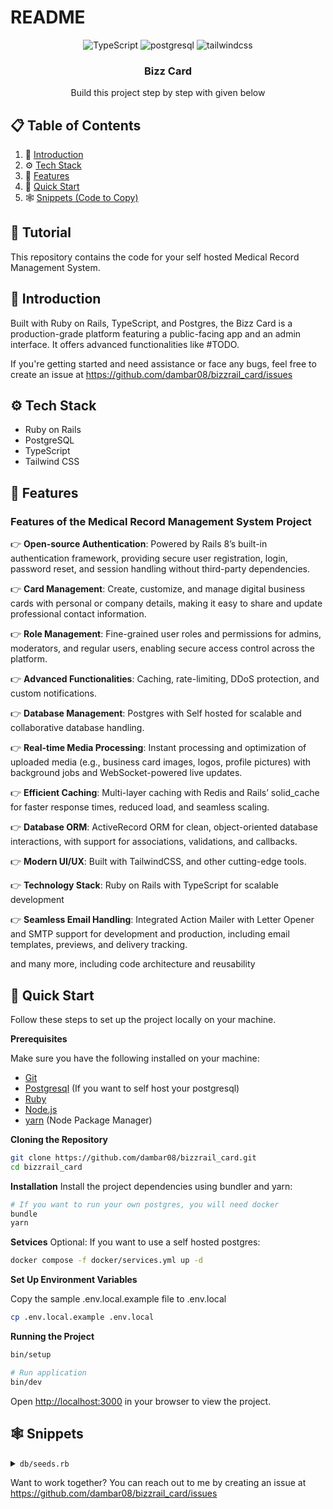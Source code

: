 # README

<div align="center">
  <div>
    <img src="https://img.shields.io/badge/-Ruby_On_Rails-black?style=for-the-badge&logoColor=white&logo=rubyonrails&color=ff0000" alt="TypeScript" />
    <img src="https://img.shields.io/badge/-PostgreSQL-black?style=for-the-badge&logoColor=white&logo=postgresql&color=4169E1" alt="postgresql" />
    <img src="https://img.shields.io/badge/-Tailwind_CSS-black?style=for-the-badge&logoColor=white&logo=tailwindcss&color=06B6D4" alt="tailwindcss" />
  </div>

  <h3 align="center">Bizz Card</h3>

   <div align="center">
     Build this project step by step with given below
    </div>
</div>

## 📋 <a name="table">Table of Contents</a>

1. 🤖 [Introduction](#introduction)
2. ⚙️ [Tech Stack](#tech-stack)
3. 🔋 [Features](#features)
4. 🤸 [Quick Start](#quick-start)
5. 🕸️ [Snippets (Code to Copy)](#snippets)

## 🚨 Tutorial

This repository contains the code for your self hosted Medical Record Management System.

## <a name="introduction">🤖 Introduction</a>

Built with Ruby on Rails, TypeScript, and Postgres, the Bizz Card is a production-grade platform featuring a public-facing app and an admin interface. It offers advanced functionalities like #TODO.

If you're getting started and need assistance or face any bugs, feel free to create an issue at https://github.com/dambar08/bizzrail_card/issues


## <a name="tech-stack">⚙️ Tech Stack</a>

- Ruby on Rails
- PostgreSQL
- TypeScript
- Tailwind CSS

## <a name="features">🔋 Features</a>

### Features of the Medical Record Management System Project

👉 **Open-source Authentication**: Powered by Rails 8’s built-in authentication framework, providing secure user registration, login, password reset, and session handling without third-party dependencies.

👉 **Card Management**: Create, customize, and manage digital business cards with personal or company details, making it easy to share and update professional contact information.

👉 **Role Management**: Fine-grained user roles and permissions for admins, moderators, and regular users, enabling secure access control across the platform.

👉 **Advanced Functionalities**: Caching, rate-limiting, DDoS protection, and custom notifications.  

👉 **Database Management**: Postgres with Self hosted for scalable and collaborative database handling.

👉 **Real-time Media Processing**: Instant processing and optimization of uploaded media (e.g., business card images, logos, profile pictures) with background jobs and WebSocket-powered live updates.

👉 **Efficient Caching**: Multi-layer caching with Redis and Rails’ solid_cache for faster response times, reduced load, and seamless scaling.

👉 **Database ORM**: ActiveRecord ORM for clean, object-oriented database interactions, with support for associations, validations, and callbacks.

👉 **Modern UI/UX**: Built with TailwindCSS, and other cutting-edge tools.  

👉 **Technology Stack**: Ruby on Rails with TypeScript for scalable development

👉 **Seamless Email Handling**: Integrated Action Mailer with Letter Opener and SMTP support for development and production, including email templates, previews, and delivery tracking.

and many more, including code architecture and reusability 

## <a name="quick-start">🤸 Quick Start</a>

Follow these steps to set up the project locally on your machine.

**Prerequisites**

Make sure you have the following installed on your machine:

- [Git](https://git-scm.com/)
- [Postgresql](https://docs.docker.com/engine/install/) (If you want to self host your postgresql)
- [Ruby](https://www.ruby-lang.org/en)
- [Node.js](https://nodejs.org/en)
- [yarn](https://yarnpkg.com/) (Node Package Manager)

**Cloning the Repository**

```bash
git clone https://github.com/dambar08/bizzrail_card.git
cd bizzrail_card
```

**Installation**
Install the project dependencies using bundler and yarn:

```bash
# If you want to run your own postgres, you will need docker
bundle
yarn
```

**Setvices**
Optional: If you want to use a self hosted postgres:

```bash
docker compose -f docker/services.yml up -d
```

**Set Up Environment Variables**

Copy the sample .env.local.example file to .env.local

```bash
cp .env.local.example .env.local
```

**Running the Project**

```bash
bin/setup

# Run application
bin/dev
```

Open [http://localhost:3000](http://localhost:3000) in your browser to view the project.

## <a name="snippets">🕸️ Snippets</a>

<details>
<summary><code>db/seeds.rb</code></summary>
</details>

Want to work together? You can reach out to me by creating an issue at https://github.com/dambar08/bizzrail_card/issues